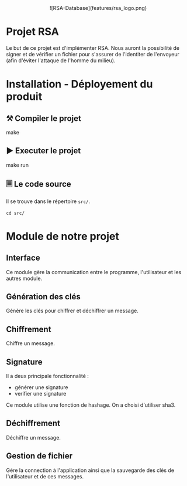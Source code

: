 <center>![RSA-Database](features/rsa_logo.png)</center>

# Projet RSA

Le but de ce projet est d'implémenter RSA. Nous auront la possibilité de signer et de vérifier un fichier pour s'assurer de l'identiter de l'envoyeur (afin d'éviter l'attaque de l'homme du milieu). 

# Installation - Déployement du produit 

## ⚒ Compiler le projet

make

## ▶ Executer le projet

make run

## 🗏 Le code source

Il se trouve dans le répertoire `src/`.

`cd src/`

# Module de notre projet

## Interface

Ce module gère la communication entre le programme, l'utilisateur et les autres module.

## Génération des clés

Génère les clés pour chiffrer et déchiffrer un message.

## Chiffrement

Chiffre un message.

## Signature

Il a deux principale fonctionnalité :
<ul>
	<li>générer une signature</li>
	<li>verifier une signature</li>
</ul>
Ce module utilise une fonction de hashage. On a choisi d'utiliser sha3.

## Déchiffrement

Déchiffre un message.

## Gestion de fichier

Gére la connection à l'application ainsi que la sauvegarde des clés de l'utilisateur et de ces messages.
